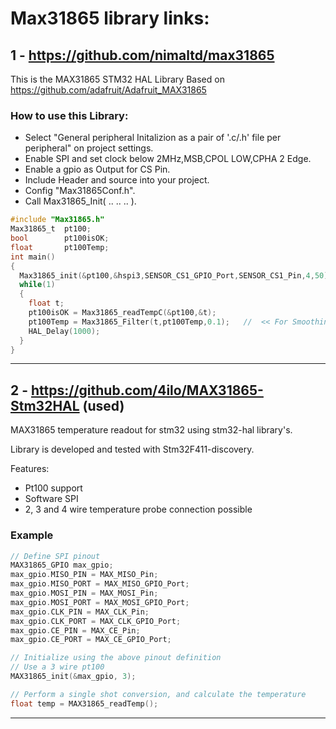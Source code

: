 # Max31865 library links:
1 - https://github.com/nimaltd/max31865
--------------------------------------------------------------------
This is the MAX31865 STM32 HAL Library
Based on https://github.com/adafruit/Adafruit_MAX31865

### How to use this Library:

- Select "General peripheral Initalizion as a pair of '.c/.h' file per peripheral" on project settings.
- Enable SPI and set clock below 2MHz,MSB,CPOL LOW,CPHA 2 Edge.
- Enable a gpio as Output for CS Pin.
- Include Header and source into your project.
- Config "Max31865Conf.h".
- Call Max31865_Init( .. .. .. ).
```c
#include "Max31865.h"
Max31865_t  pt100;
bool        pt100isOK;
float       pt100Temp;
int main()
{
  Max31865_init(&pt100,&hspi3,SENSOR_CS1_GPIO_Port,SENSOR_CS1_Pin,4,50);
  while(1)
  {
    float t;
    pt100isOK = Max31865_readTempC(&pt100,&t);
    pt100Temp = Max31865_Filter(t,pt100Temp,0.1);   //  << For Smoothing data  
    HAL_Delay(1000);
  }
}
```
--------------------------------------------------------------------

2 - https://github.com/4ilo/MAX31865-Stm32HAL (used)
--------------------------------------------------------------------
MAX31865 temperature readout for stm32 using stm32-hal library's.

Library is developed and tested with Stm32F411-discovery.

Features:
- Pt100 support
- Software SPI
- 2, 3 and 4 wire temperature probe connection possible

### Example
```c
// Define SPI pinout
MAX31865_GPIO max_gpio;
max_gpio.MISO_PIN = MAX_MISO_Pin;
max_gpio.MISO_PORT = MAX_MISO_GPIO_Port;
max_gpio.MOSI_PIN = MAX_MOSI_Pin;
max_gpio.MOSI_PORT = MAX_MOSI_GPIO_Port;
max_gpio.CLK_PIN = MAX_CLK_Pin;
max_gpio.CLK_PORT = MAX_CLK_GPIO_Port;
max_gpio.CE_PIN = MAX_CE_Pin;
max_gpio.CE_PORT = MAX_CE_GPIO_Port;

// Initialize using the above pinout definition
// Use a 3 wire pt100
MAX31865_init(&max_gpio, 3);

// Perform a single shot conversion, and calculate the temperature
float temp = MAX31865_readTemp();
```
--------------------------------------------------------------------
